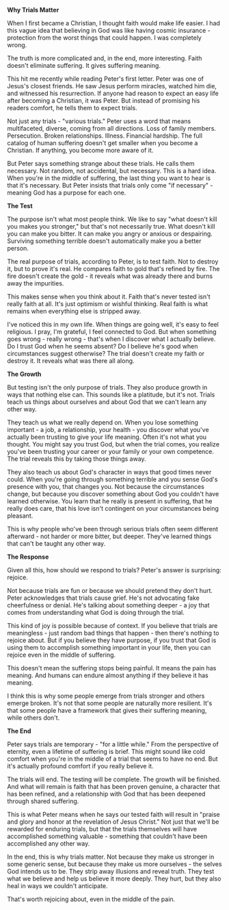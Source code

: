 **Why Trials Matter**

When I first became a Christian, I thought faith would make life easier. I had this vague idea that believing in God was like having cosmic insurance - protection from the worst things that could happen. I was completely wrong.

The truth is more complicated and, in the end, more interesting. Faith doesn't eliminate suffering. It gives suffering meaning.

This hit me recently while reading Peter's first letter. Peter was one of Jesus's closest friends. He saw Jesus perform miracles, watched him die, and witnessed his resurrection. If anyone had reason to expect an easy life after becoming a Christian, it was Peter. But instead of promising his readers comfort, he tells them to expect trials.

Not just any trials - "various trials." Peter uses a word that means multifaceted, diverse, coming from all directions. Loss of family members. Persecution. Broken relationships. Illness. Financial hardship. The full catalog of human suffering doesn't get smaller when you become a Christian. If anything, you become more aware of it.

But Peter says something strange about these trials. He calls them necessary. Not random, not accidental, but necessary. This is a hard idea. When you're in the middle of suffering, the last thing you want to hear is that it's necessary. But Peter insists that trials only come "if necessary" - meaning God has a purpose for each one.

**The Test**

The purpose isn't what most people think. We like to say "what doesn't kill you makes you stronger," but that's not necessarily true. What doesn't kill you can make you bitter. It can make you angry or anxious or despairing. Surviving something terrible doesn't automatically make you a better person.

The real purpose of trials, according to Peter, is to test faith. Not to destroy it, but to prove it's real. He compares faith to gold that's refined by fire. The fire doesn't create the gold - it reveals what was already there and burns away the impurities.

This makes sense when you think about it. Faith that's never tested isn't really faith at all. It's just optimism or wishful thinking. Real faith is what remains when everything else is stripped away.

I've noticed this in my own life. When things are going well, it's easy to feel religious. I pray, I'm grateful, I feel connected to God. But when something goes wrong - really wrong - that's when I discover what I actually believe. Do I trust God when he seems absent? Do I believe he's good when circumstances suggest otherwise? The trial doesn't create my faith or destroy it. It reveals what was there all along.

**The Growth**

But testing isn't the only purpose of trials. They also produce growth in ways that nothing else can. This sounds like a platitude, but it's not. Trials teach us things about ourselves and about God that we can't learn any other way.

They teach us what we really depend on. When you lose something important - a job, a relationship, your health - you discover what you've actually been trusting to give your life meaning. Often it's not what you thought. You might say you trust God, but when the trial comes, you realize you've been trusting your career or your family or your own competence. The trial reveals this by taking those things away.

They also teach us about God's character in ways that good times never could. When you're going through something terrible and you sense God's presence with you, that changes you. Not because the circumstances change, but because you discover something about God you couldn't have learned otherwise. You learn that he really is present in suffering, that he really does care, that his love isn't contingent on your circumstances being pleasant.

This is why people who've been through serious trials often seem different afterward - not harder or more bitter, but deeper. They've learned things that can't be taught any other way.

**The Response**

Given all this, how should we respond to trials? Peter's answer is surprising: rejoice.

Not because trials are fun or because we should pretend they don't hurt. Peter acknowledges that trials cause grief. He's not advocating fake cheerfulness or denial. He's talking about something deeper - a joy that comes from understanding what God is doing through the trial.

This kind of joy is possible because of context. If you believe that trials are meaningless - just random bad things that happen - then there's nothing to rejoice about. But if you believe they have purpose, if you trust that God is using them to accomplish something important in your life, then you can rejoice even in the middle of suffering.

This doesn't mean the suffering stops being painful. It means the pain has meaning. And humans can endure almost anything if they believe it has meaning.

I think this is why some people emerge from trials stronger and others emerge broken. It's not that some people are naturally more resilient. It's that some people have a framework that gives their suffering meaning, while others don't.

**The End**

Peter says trials are temporary - "for a little while." From the perspective of eternity, even a lifetime of suffering is brief. This might sound like cold comfort when you're in the middle of a trial that seems to have no end. But it's actually profound comfort if you really believe it.

The trials will end. The testing will be complete. The growth will be finished. And what will remain is faith that has been proven genuine, a character that has been refined, and a relationship with God that has been deepened through shared suffering.

This is what Peter means when he says our tested faith will result in "praise and glory and honor at the revelation of Jesus Christ." Not just that we'll be rewarded for enduring trials, but that the trials themselves will have accomplished something valuable - something that couldn't have been accomplished any other way.

In the end, this is why trials matter. Not because they make us stronger in some generic sense, but because they make us more ourselves - the selves God intends us to be. They strip away illusions and reveal truth. They test what we believe and help us believe it more deeply. They hurt, but they also heal in ways we couldn't anticipate.

That's worth rejoicing about, even in the middle of the pain.